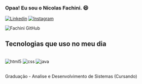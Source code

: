 ### Opaa! Eu sou o Nícolas Fachini. 😄

[![Linkedin](https://img.shields.io/badge/LinkedIn-0077B5?style=for-the-badge&logo=linkedin&logoColor=white)](https://www.linkedin.com/in/nicolas-josé-fachini-56604922b/)
[![Instagram](https://img.shields.io/badge/Instagram-E4405F?style=for-the-badge&logo=instagram&logoColor=white)](https://www.instagram.com/njfachini/)

![Fachini GitHub](https://github-readme-stats.vercel.app/api?username=Njfachini&show_icons=true&theme=dark)

## Tecnologias que uso no meu dia

<div style="display: inline_block"><br/>
    <img align="center" alt="html5" src="https://img.shields.io/badge/HTML5-E34F26?style=for-the-badge&logo=html5&logoColor=white" />
    <img align="center" alt="css" src="https://img.shields.io/badge/CSS3-1572B6?style=for-the-badge&logo=css3&logoColor=white" />
    <img align="center" alt="java" src="https://img.shields.io/badge/Java-ED8B00?style=for-the-badge&logo=java&logoColor=white" />
</div><br>

Graduação - Analise e Desenvolvimento de Sistemas (Cursando)

